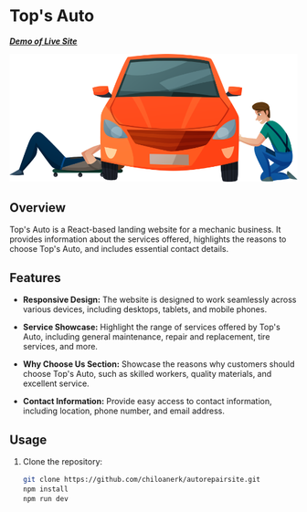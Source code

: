 # Top's Auto

***[Demo of Live Site](https://chiloanerk.github.io/autorepairsite/)***

![Top's Auto](public/images/slider-img.png)

## Overview

Top's Auto is a React-based landing website for a mechanic business. It provides information about the services offered, highlights the reasons to choose Top's Auto, and includes essential contact details.

## Features

- **Responsive Design:** The website is designed to work seamlessly across various devices, including desktops, tablets, and mobile phones.

- **Service Showcase:** Highlight the range of services offered by Top's Auto, including general maintenance, repair and replacement, tire services, and more.

- **Why Choose Us Section:** Showcase the reasons why customers should choose Top's Auto, such as skilled workers, quality materials, and excellent service.

- **Contact Information:** Provide easy access to contact information, including location, phone number, and email address.

## Usage

1. Clone the repository:

   ```bash
   git clone https://github.com/chiloanerk/autorepairsite.git
   npm install
   npm run dev